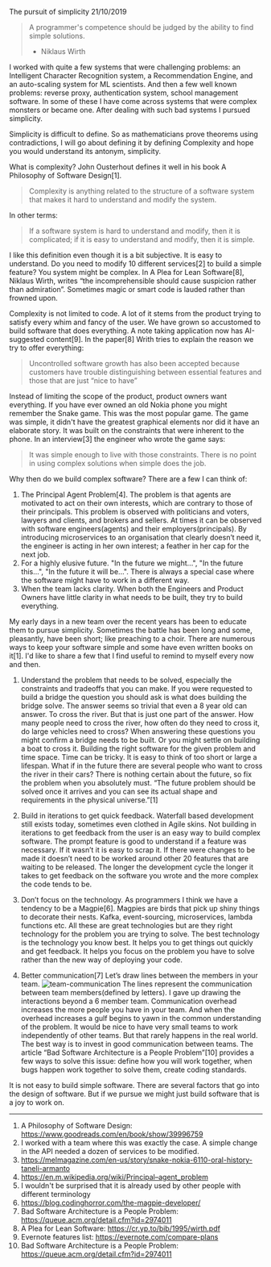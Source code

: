The pursuit of simplicity
21/10/2019

> A programmer's competence should be judged by the ability to find simple solutions.
> - Niklaus Wirth 

I worked with quite a few systems that were challenging problems: an Intelligent Character Recognition system, a Recommendation Engine, and an auto-scaling system for ML scientists. And then a few well known problems: reverse proxy, authentication system, school management software. In some of these I have come across systems that were complex monsters or became one. After dealing with such bad systems I pursued simplicity.

Simplicity is difficult to define. So as mathematicians prove theorems using contradictions, I will go about defining it by defining Complexity and hope you would understand its antonym, simplicity.

What is complexity? John Ousterhout defines it well in his book A Philosophy of Software Design[1].

> Complexity is anything related to the structure of a software system that makes it hard to understand and modify the system.

In other terms:

> If a software system is hard to understand and modify, then it is complicated; if it is easy to understand and modify, then it is simple.

I like this definition even though it is a bit subjective. It is easy to understand. Do you need to modify 10 different services[2] to build a simple feature? You system might be complex. In A Plea for Lean Software[8], Niklaus Wirth, writes “the incomprehensible should cause suspicion rather than admiration”. Sometimes magic or smart code is lauded rather than frowned upon. 

Complexity is not limited to code. A lot of it stems from the product trying to satisfy every whim and fancy of the user. We have grown so accustomed to build software that does everything. A note taking application now has AI-suggested content[9]. In the paper[8] Writh tries to explain the reason we try to offer everything:

> Uncontrolled software growth has also been accepted because customers have trouble distinguishing between essential features and those that are just “nice to have”

Instead of limiting the scope of the product, product owners want everything. If you have ever owned an old Nokia phone you might remember the Snake game. This was the most popular game. The game was simple, it didn't have the greatest graphical elements nor did it have an elaborate story. It was built on the constraints that were inherent to the phone. In an interview[3] the engineer who wrote the game says:

> It was simple enough to live with those constraints. There is no point in using complex solutions when simple does the job.


Why then do we build complex software? There are a few I can think of:

1. The Principal Agent Problem[4]. The problem is that agents are motivated to act on their own interests, which are contrary to those of their principals. This problem is observed with politicians and voters, lawyers and clients, and brokers and sellers. At times it can be observed with software engineers(agents) and their employers(principals). By introducing microservices to an organisation that clearly doesn’t need it, the engineer is acting in her own interest; a feather in her cap for the next job.
2. For a highly elusive future. "In the future we might...", "In the future this...", "In the future it will be...". There is always a special case where the software might have to work in a different way. 
3. When the team lacks clarity. When both the Engineers and Product Owners have little clarity in what needs to be built, they try to build everything.


My early days in a new team over the recent years has been to educate them to pursue simplicity. Sometimes the battle has been long and some, pleasantly, have been short; like preaching to a choir. There are numerous ways to keep your software simple and some have even written books on it[1]. I'd like to share a few that I find useful to remind to myself every now and then.

1. Understand the problem that needs to be solved, especially the constraints and tradeoffs that you can make.
   If you were requested to build a bridge the question you should ask is what does building the bridge solve. The answer seems so trivial that even a 8 year old can answer. To cross the river. But that is just one part of the answer. How many people need to cross the river, how often do they need to cross it, do large vehicles need to cross? When answering these questions you might confirm a bridge needs to be built. Or you might settle on building a boat to cross it.
   Building the right software for the given problem and time space. Time can be tricky. It is easy to think of too short or large a lifespan. What if in the future there are several people who want to cross the river in their cars? There is nothing certain about the future, so fix the problem when you absolutely must. “The future problem should be solved once it arrives and you can see its actual shape and requirements in the physical universe.”[1]
	
2. Build in iterations to get quick feedback.
   Waterfall based development still exists today, sometimes even clothed in Agile skins. Not building in iterations to get feedback from the user is an easy way to build complex software. The prompt feature is good to understand if a feature was necessary. If it wasn’t it is easy to scrap it. If there were changes to be made it doesn’t need to be worked around other 20 features that are waiting to be released. The longer the development cycle the longer it takes to get feedback on the software you wrote and the more complex the code tends to be.
	
3. Don’t focus on the technology.
   As programmers I think we have a tendency to be a Magpie[6]. Magpies are birds that pick up shiny things to decorate their nests. Kafka, event-sourcing, microservices, lambda functions etc. All these are great technologies but are they right technology for the problem you are trying to solve. The best technology is the technology you know best. It helps you to get things out quickly and get feedback. It helps you focus on the problem you have to solve rather than the new way of deploying your code. 

4. Better communication[7]
   Let’s draw lines between the members in your team.
   ![team-communication](/s/images/team-interactions.png)
   The lines represent the communication between team members(defined by letters). I gave up drawing the interactions beyond a 6 member team. Communication overhead increases the more people you have in your team. And when the overhead increases a gulf begins to yawn in the common understanding of the problem. It would be nice to have very small teams to work independently of other teams. But that rarely happens in the real world. The best way is to invest in good communication between teams. The article “Bad Software Architecture is a People Problem”[10] provides a few ways to solve this issue: define how you will work together, when bugs happen work together to solve them, create coding standards.



It is not easy to build simple software. There are several factors that go into the design of software. But if we pursue we might just build software that is a joy to work on.

 
---

1. A Philosophy of Software Design: https://www.goodreads.com/en/book/show/39996759
2. I worked with a team where this was exactly the case. A simple change in the API needed a dozen of services to be modified.
3. https://melmagazine.com/en-us/story/snake-nokia-6110-oral-history-taneli-armanto
4. https://en.m.wikipedia.org/wiki/Principal–agent_problem
5. I wouldn't be surprised that it is already used by other people with different terminology
6. https://blog.codinghorror.com/the-magpie-developer/
7. Bad Software Architecture is a People Problem: https://queue.acm.org/detail.cfm?id=2974011
8. A Plea for Lean Software: https://cr.yp.to/bib/1995/wirth.pdf
9. Evernote features list: https://evernote.com/compare-plans
10. Bad Software Architecture is a People Problem: https://queue.acm.org/detail.cfm?id=2974011
